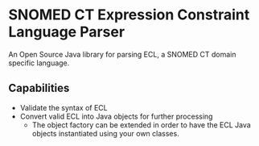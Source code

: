 # SNOMED CT Expression Constraint Language Parser

An Open Source Java library for parsing ECL, a SNOMED CT domain specific language.

## Capabilities
- Validate the syntax of ECL
- Convert valid ECL into Java objects for further processing
  - The object factory can be extended in order to have the ECL Java objects instantiated using your own classes.

